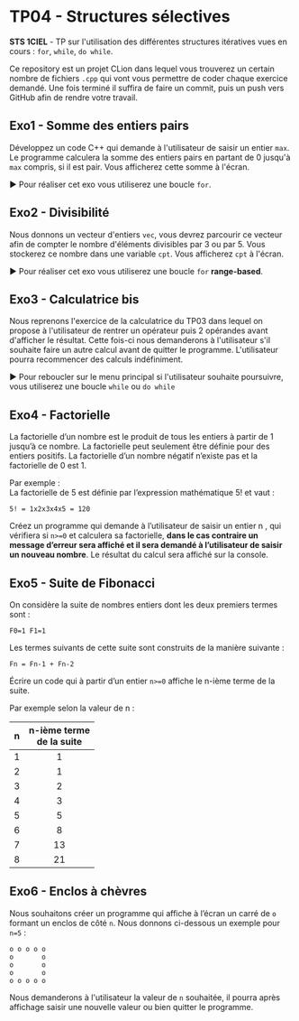 # TP04 - Structures sélectives
**STS 1CIEL** - TP sur l'utilisation des différentes structures itératives vues en cours : `for`, `while`, `do while`.

Ce repository est un projet CLion dans lequel vous trouverez un certain nombre de fichiers `.cpp` qui vont vous permettre de coder chaque exercice demandé. Une fois terminé il suffira de faire un commit, puis un push vers GitHub afin de rendre votre travail.


## Exo1 - Somme des entiers pairs
Développez un code C++ qui demande à l'utilisateur de saisir un entier `max`. Le programme calculera la somme des entiers pairs en partant de 0 jusqu'à `max` compris, si il est pair. Vous afficherez cette somme à l'écran.

▶︎ Pour réaliser cet exo vous utiliserez une boucle `for`.

## Exo2 - Divisibilité
Nous donnons un vecteur d'entiers `vec`, vous devrez parcourir ce vecteur afin de compter le nombre d'éléments divisibles par 3 ou par 5. Vous stockerez ce nombre dans une variable `cpt`. Vous afficherez `cpt` à l'écran.

▶︎ Pour réaliser cet exo vous utiliserez une boucle `for` **range-based**.

## Exo3 - Calculatrice bis
Nous reprenons l'exercice de la calculatrice du TP03 dans lequel on propose à l'utilisateur de rentrer un opérateur puis 2 opérandes avant d'afficher le résultat. Cette fois-ci nous demanderons à l'utilisateur s'il souhaite faire un autre calcul avant de quitter le programme. L'utilisateur pourra recommencer des calculs indéfiniment.

▶︎ Pour reboucler sur le menu principal si l'utilisateur souhaite poursuivre, vous utiliserez une boucle `while` ou `do while`

## Exo4 - Factorielle
La factorielle d’un nombre est le produit de tous les entiers à partir de 1 jusqu’à ce nombre. La factorielle peut seulement être définie pour des entiers positifs.
La factorielle d’un nombre négatif n’existe pas et la factorielle de 0 est 1.

Par exemple : <br>
La factorielle de 5 est définie par l’expression mathématique 5! et vaut :
```text
5! = 1x2x3x4x5 = 120
```

Créez un programme qui demande à l’utilisateur de saisir un entier n , qui vérifiera si `n>=0` et calculera sa factorielle, **dans le cas contraire un message d’erreur sera affiché et il sera demandé à l’utilisateur de saisir un nouveau nombre**. Le résultat du calcul sera affiché sur la console.

## Exo5 - Suite de Fibonacci
On considère la suite de nombres entiers dont les deux premiers termes sont :
```text
F0=1 F1=1
```
Les termes suivants de cette suite sont construits de la manière suivante :
```text
Fn = Fn-1 + Fn-2
```
Écrire un code qui à partir d’un entier `n>=0` affiche le n-ième terme de la suite.

Par exemple selon la valeur de n :

|n|n-ième terme <br>de la suite|
|:---:|:---:|
|1|1|
|2|1|
|3|2|
|4|3|
|5|5|
|6|8|
|7|13|
|8|21|

## Exo6 - Enclos à chèvres
Nous souhaitons créer un programme qui affiche à l’écran un carré de `o` formant un enclos de côté `n`. Nous donnons ci-dessous un exemple pour `n=5` :
```text
o o o o o
o       o
o       o
o       o
o o o o o
```
Nous demanderons à l'utilisateur la valeur de `n` souhaitée, il pourra après affichage saisir une nouvelle valeur ou bien quitter le programme.
